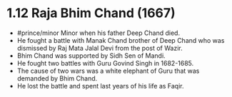 # 1.12 Raja Bhim Chand (1667)
- #prince/minor Minor when his father Deep Chand died.
- He fought a battle with Manak Chand brother of Deep Chand who was dismissed by Raj Mata Jalal Devi from the post of Wazir.
- Bhim Chand was supported by Sidh Sen of Mandi.
- He fought two battles with Guru Govind Singh in 1682-1685.
- The cause of two wars was a white elephant of Guru that was demanded by Bhim Chand.
- He lost the battle and spent last years of his life as Faqir.